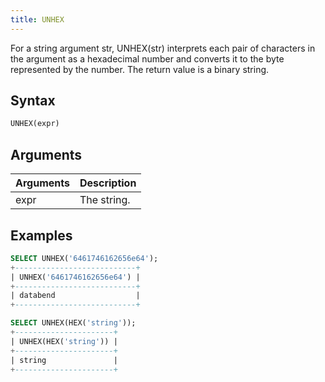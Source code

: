 ```yaml
---
title: UNHEX
---
```


For a string argument str, UNHEX(str) interprets each pair of characters in the argument as a hexadecimal number and converts it to the byte represented by the number. The return value is a binary string.

## Syntax

```sql
UNHEX(expr)
```

## Arguments

| Arguments   | Description |
| ----------- | ----------- |
| expr        | The string. |

## Examples

```sql
SELECT UNHEX('6461746162656e64');
+---------------------------+
| UNHEX('6461746162656e64') |
+---------------------------+
| databend                  |
+---------------------------+

SELECT UNHEX(HEX('string'));
+----------------------+
| UNHEX(HEX('string')) |
+----------------------+
| string               |
+----------------------+
```
